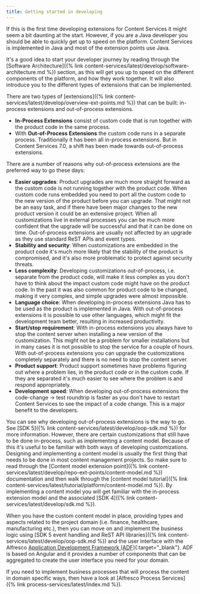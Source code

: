 ```yaml
---
title: Getting started in developing
---
```


If this is the first time developing extensions for Content Services it might seem a bit daunting at the start. However,
if you are a Java developer you should be able to quickly get up to speed on the platform. Content Services is implemented 
in Java and most of the extension points use Java.

It's a good idea to start your developer journey by reading through the 
[Software Architecture]({% link content-services/latest/develop/software-architecture.md %}) section, as this will
get you up to speed on the different components of the platform, and how they work together. It will also introduce you to 
the different types of extensions that can be implemented.

There are two types of [extensions]({% link content-services/latest/develop/overview-ext-points.md %}) that can be built: in-process extensions and out-of-process extensions.

* **In-Process Extensions** consist of custom code that is run together 
with the product code in the same process.
* With **Out-of-Process Extensions** the custom code runs in a separate process. 
Traditionally it has been all in-process extensions. But in Content Services 7.0, a shift has been made towards out-of-process extensions.

There are a number of reasons why out-of-process extensions are the preferred way to go these days:

* **Easier upgrades**: Product upgrades are much more straight forward as the custom code is not running together with the 
product code. When custom code runs embedded you need to port all the custom code to the new version of the product before 
you can upgrade. That might not be an easy task, and if there have been major changes to the new product version it could 
be an extensive project. When all customizations live in external processes you can be much more confident that the upgrade 
will be successful and that it can be done on time. Out-of-process extensions are usually not affected by an upgrade as 
they use standard ReST APIs and event types. 
* **Stability and security**: When customizations are embedded in the product code it's much more likely that the
stability of the product is compromised, and it's also more problematic to protect against security threats. 
* **Less complexity**: Developing customizations out-of-process, i.e. separate from the product code, will make it less complex 
as you don't have to think about the impact custom code might have on the product code. In the past it was 
also common for product code to be changed, making it very complex, and simple upgrades were almost impossible.  
* **Language choice**: When developing in-process extensions Java has to be used as the product is implemented in Java. 
With out-of-process extensions it is possible to use other languages, which might fit the development team better, resulting 
in increased productivity.  
* **Start/stop requirement**: With in-process extensions you always have to stop the content server when installing a new 
version of the customization. This might not be a problem for smaller installations but in many cases it is not possible
to stop the service for a couple of hours. With out-of-process extensions you can upgrade the customizations completely 
separately and there is no need to stop the content server.  
* **Product support**: Product support sometimes have problems figuring out where a problem lies, in the product code or 
in the custom code. If they are separated it's much easier to see where the problem is and respond appropriately.
* **Development speed**: When developing out-of-process extensions the code-change -> test roundtrip is faster as you don't 
have to restart Content Services to see the impact of a code change. This is a major benefit to the developers.  

You can see why developing out-of-process extensions is the way to go. See [SDK 5]({% link content-services/latest/develop/oop-sdk.md %}) for more information. 
However, there are certain customizations that still have to be done in-process, such as implementing a content model. 
Because of this it's useful to be familiar with both ways of developing customizations. Designing and implementing a 
content model is usually the first thing that needs to be done in most content management projects. So make sure to read 
through the [Content model extension point]({% link content-services/latest/develop/repo-ext-points/content-model.md %}) 
documentation and then walk through the [content model tutorial]({% link content-services/latest/tutorial/platform/content-model.md %}). 
By implementing a content model you will get familiar with the in-process extension model and the associated 
[SDK 4]({% link content-services/latest/develop/sdk.md %}).

When you have the custom content model in place, providing types and aspects related to the project domain (i.e. finance,
healthcare, manufacturing etc.), then you can move on and implement the business logic using [SDK 5 event handling and ReST API libraries]({% link content-services/latest/develop/oop-sdk.md %}) 
and the user interface with the Alfresco [Application Development Framework (ADF)](https://www.alfresco.com/abn/adf/docs/){:target="_blank"}. 
ADF is based on Angular and it provides a number of components that can be aggregated to create the user interface 
you need for your domain.

If you need to implement business processes that will process the content in domain specific ways, then have a look at [Alfresco Process Services]({% link process-services/latest/index.md %}).
